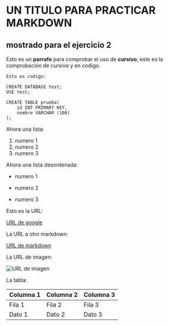 # UN TITULO PARA PRACTICAR MARKDOWN
## mostrado para el ejercicio 2

Esto es un **parrafo** para comprobar el uso de **cursivo**, este es la comprobación de *cursiva* y en codigo.

```
Esto es codigo:

CREATE DATABASE test;
USE test;

CREATE TABLE prueba(
    id INT PRIMARY KEY,
    nombre VARCHAR (100)
);

```
Ahora una lista:
1. numero 1
2. numero 2
3. numero 3

Ahora una lista desordenada:
- numero 1
* numero 2
- numero 3

Esto es la URL:

[URL de google](https://www.google.es/)

La URL a otro markdown:

[URL de markdown](https://github.com/AlvaroSanJuan20/prueba_Alvaro/blob/master/ejercicio1.md)

La URL de imagen:

![URL de imagen]()

La tabla:

| Columna 1 | Columna 2 | Columna 3 | 
|-----------|-----------|-----------| 
|  Fila 1   |  Fila 2   |  Fila 3   |
|  Dato 1   |  Dato 2   |  Dato 3   |